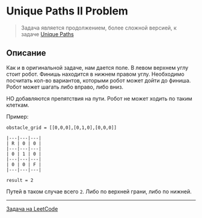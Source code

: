 # Unique Paths II Problem

> Задача является продолжением, более сложной версией, к задаче [Unique Paths](/solutions/unique_paths/)

## Описание

Как и в оригинальной задаче, нам дается поле. В левом верхнем углу стоит робот. Финишь находится в нижнем правом углу. Необходимо посчитать кол-во вариантов, которыми робот может дойти до финиша. Робот может шагать либо вправо, либо вниз.

НО добавляются препятствия на пути. Робот не может ходить по таким клеткам. 

Пример:

```
obstacle_grid = [[0,0,0],[0,1,0],[0,0,0]]

|---|---|---|
| R | 0 | 0 |
|---|---|---|
| 0 | 1 | 0 |
|---|---|---|
| 0 | 0 | F |
|---|---|---|

result = 2
```

Путей в таком случае всего `2`. Либо по верхней грани, либо по нижней.

---
<a href="https://leetcode.com/problems/unique-paths-ii/">Задача на LeetCode</a>